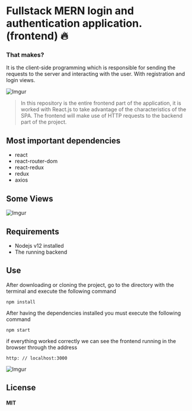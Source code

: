 # Fullstack MERN login and authentication application. (frontend)  🔥

### That makes?
It is the client-side programming which is responsible for sending the requests to the server and interacting with the user. With registration and login views.

![Imgur](https://i.imgur.com/mxR9AzV.png)



>In this repository is the entire frontend part of the  application, it is worked with React.js to take advantage of the characteristics of the SPA. The frontend will make use of HTTP requests to the backend part of the project.

## Most important dependencies
- react
- react-router-dom
- react-redux
- redux
- axios

## Some Views
![Imgur](https://i.imgur.com/8Nd2dMJ.png)



## Requirements
- Nodejs v12 installed
- The running backend

## Use
After downloading or cloning the project, go to the directory with the terminal and execute the following
command
	
	npm install
After having the dependencies installed you must execute the following command
	
	npm start
if everything worked correctly we can see the frontend running in the browser through the address
	
	http: // localhost:3000

![Imgur](https://i.imgur.com/aSRaEjM.png)

## License
#### MIT
